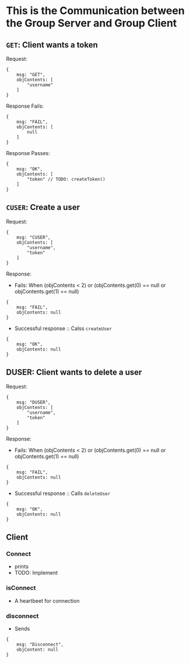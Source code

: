 # This is the Communication between the Group Server and Group Client

## `GET`: Client wants a token
Request:
```
{
    msg: "GET",
    objContents: [
        "username"
    ]
}
```
Response Fails:
```
{
    msg: "FAIL",
    objContents: [
        null
    ]
}
```
Response Passes:
```
{
    msg: "OK",
    objContents: [
        "token" // TODO: createToken()
    ]
}
```

## `CUSER`: Create a user
Request:
```
{
    msg: "CUSER",
    objContents: [
        "username",
        "token"
    ]
}
```
Response:
* Fails: When (objContents < 2) or (objContents.get(0) == null or objContents.get(1) == null)
```
{
    msg: "FAIL",
    objContents: null
}
```
* Successful response :: Calss `createUser`
```
{
    msg: "OK",
    objContents: null
}
```

## DUSER: Client wants to delete a user
Request:
```
{
    msg: "DUSER",
    objContents: [
        "username",
        "token"
    ]
}
```
Response:
* Fails: When (objContents < 2) or (objContents.get(0) == null or objContents.get(1) == null)
```
{
    msg: "FAIL",
    objContents: null
}
```
* Successful response :: Calls `deleteUser`
```
{
    msg: "OK",
    objContents: null
}
```

## Client

### Connect
* prints
* TODO: Implement

### isConnect
* A heartbeet for connection

### disconnect
* Sends
```
{
    msg: "Disconnect",
    objContent: null
}
```